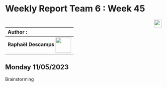 # Weekly Report Team 6 : Week 45 

[<img src="https://www.presse-citron.net/app/uploads/2020/06/linkedin-logo.jpg"  width="25px" align=right>](https://www.linkedin.com/in/rapha%C3%ABl-descamps-201112293)


| Author :        |
| :-------------- |
| **Raphaël Descamps** <img src="https://ca.slack-edge.com/T019N8PRR7W-U05TNB290FJ-abc72bbf0d47-512" width="50px" align=center> |

## Monday 11/05/2023

Brainstorming 